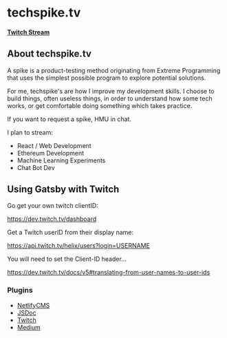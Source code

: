 # techspike.tv

#### [Twitch Stream](https://www.twitch.tv/techspiketv)

## About techspike.tv

A spike is a product-testing method originating from Extreme Programming that uses the simplest possible program to explore potential solutions.

For me, techspike's are how I improve my development skills. I choose to build things, often useless things, in order to understand how some tech works, or get comfortable doing something which takes practice.

If you want to request a spike, HMU in chat.

I plan to stream:

- React / Web Development
- Ethereum Development
- Machine Learning Experiments
- Chat Bot Dev

## Using Gatsby with Twitch

Go get your own twitch clientID:

https://dev.twitch.tv/dashboard

Get a Twitch userID from their display name:

https://api.twitch.tv/helix/users?login=USERNAME

You will need to set the Client-ID header...

https://dev.twitch.tv/docs/v5#translating-from-user-names-to-user-ids

### Plugins

- [NetlifyCMS](https://www.gatsbyjs.org/packages/gatsby-plugin-netlify-cms/)
- [JSDoc](https://www.gatsbyjs.org/packages/gatsby-transformer-documentationjs/)
- [Twitch](https://github.com/Jedidiah/gatsby-source-twitch)
- [Medium](https://github.com/gatsbyjs/gatsby/tree/master/packages/gatsby-source-medium)
